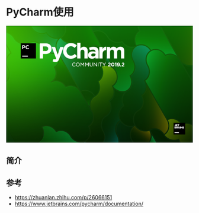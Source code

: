 # PyCharm使用

![20191015_184419_33](image/20191015_184419_33.png)

## 简介



## 参考

* <https://zhuanlan.zhihu.com/p/26066151>
* <https://www.jetbrains.com/pycharm/documentation/>
